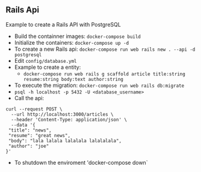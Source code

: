 ## Rails Api

Example to create a Rails API with PostgreSQL



- Build the containner images: `docker-compose build`
- Initialize the containers: `docker-compose up -d`
- To create a new Rails api: `docker-compose run web rails new . --api -d postgresql`
- Edit `config/database.yml` 
- Example to create a entity:
    - `docker-compose run web rails g scaffold article title:string resume:string body:text author:string`
- To execute the migration: `docker-compose run web rails db:migrate`
- `psql -h localhost -p 5432 -U <database_username>`
- Call the api:
```shell
curl --request POST \
  --url http://localhost:3000/articles \
  --header 'Content-Type: application/json' \
  --data '{
 "title": "news",
 "resume": "great news",
 "body": "lala lalala lalalala lalalalala",
 "author": "joe"
}'
```
- To shutdown the enviroment 'docker-compose down`
